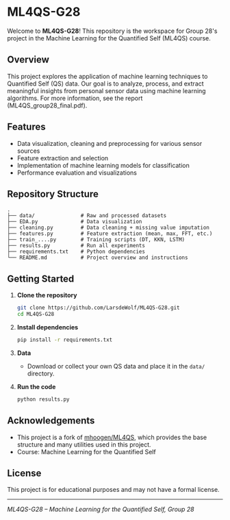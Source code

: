 # ML4QS-G28

Welcome to **ML4QS-G28**! This repository is the workspace for Group 28's project in the Machine Learning for the Quantified Self (ML4QS) course.

## Overview

This project explores the application of machine learning techniques to Quantified Self (QS) data. Our goal is to analyze, process, and extract meaningful insights from personal sensor data using machine learning algorithms. For more information, see the report (ML4QS_group28_final.pdf). 

## Features
- Data visualization, cleaning and preprocessing for various sensor sources
- Feature extraction and selection
- Implementation of machine learning models for classification 
- Performance evaluation and visualizations

## Repository Structure

```
.
├── data/               # Raw and processed datasets
├── EDA.py              # Data visualization
├── cleaning.py         # Data cleaning + missing value imputation
├── features.py         # Feature extraction (mean, max, FFT, etc.)
├── train_....py        # Training scripts (DT, KKN, LSTM)
├── results.py          # Run all experiments
├── requirements.txt    # Python dependencies
└── README.md           # Project overview and instructions
```

## Getting Started

1. **Clone the repository**
   ```bash
   git clone https://github.com/LarsdeWolf/ML4QS-G28.git
   cd ML4QS-G28
   ```

2. **Install dependencies**
   ```bash
   pip install -r requirements.txt
   ```

3. **Data**
   - Download or collect your own QS data and place it in the `data/` directory.

5. **Run the code**
   ```bash
   python results.py
   ```

## Acknowledgements

- This project is a fork of [mhoogen/ML4QS](https://github.com/mhoogen/ML4QS), which provides the base structure and many utilities used in this project.
- Course: Machine Learning for the Quantified Self

## License

This project is for educational purposes and may not have a formal license.

---

*ML4QS-G28 – Machine Learning for the Quantified Self, Group 28*

